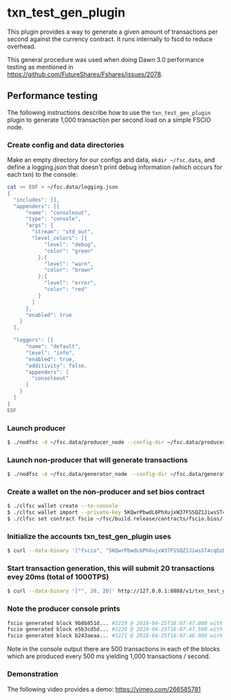 # txn\_test\_gen\_plugin

This plugin provides a way to generate a given amount of transactions per second against the currency contract. It runs internally to fscd to reduce overhead.

This general procedure was used when doing Dawn 3.0 performance testing as mentioned in https://github.com/FutureShares/Fshares/issues/2078.

## Performance testing

The following instructions describe how to use the `txn_test_gen_plugin` plugin to generate 1,000 transaction per second load on a simple FSCIO node.

### Create config and data directories
Make an empty directory for our configs and data, `mkdir ~/fsc.data`, and define a logging.json that doesn't print debug information (which occurs for each txn) to the console:
```bash
cat << EOF > ~/fsc.data/logging.json
{
  "includes": [],
  "appenders": [{
      "name": "consoleout",
      "type": "console",
      "args": {
        "stream": "std_out",
        "level_colors": [{
            "level": "debug",
            "color": "green"
          },{
            "level": "warn",
            "color": "brown"
          },{
            "level": "error",
            "color": "red"
          }
        ]
      },
      "enabled": true
    }
  ],

  "loggers": [{
      "name": "default",
      "level": "info",
      "enabled": true,
      "additivity": false,
      "appenders": [
        "consoleout"
      ]
    }
  ]
}
EOF
```

### Launch producer
```bash
$ ./nodfsc -d ~/fsc.data/producer_node --config-dir ~/fsc.data/producer_node -l ~/fsc.data/logging.json --http-server-address "" -p fscio -e
```

### Launch non-producer that will generate transactions
```bash
$ ./nodfsc -d ~/fsc.data/generator_node --config-dir ~/fsc.data/generator_node -l ~/fsc.data/logging.json --plugin fscio::txn_test_gen_plugin --plugin fscio::chain_api_plugin --p2p-peer-address localhost:9876 --p2p-listen-endpoint localhost:5555
```

### Create a wallet on the non-producer and set bios contract
```bash
$ ./clfsc wallet create --to-console
$ ./clfsc wallet import --private-key 5KQwrPbwdL6PhXujxW37FSSQZ1JiwsST4cqQzDeyXtP79zkvFD3
$ ./clfsc set contract fscio ~/fsc/build.release/contracts/fscio.bios/ 
```

### Initialize the accounts txn_test_gen_plugin uses
```bash
$ curl --data-binary '["fscio", "5KQwrPbwdL6PhXujxW37FSSQZ1JiwsST4cqQzDeyXtP79zkvFD3"]' http://127.0.0.1:8888/v1/txn_test_gen/create_test_accounts
```

### Start transaction generation, this will submit 20 transactions evey 20ms (total of 1000TPS)
```bash
$ curl --data-binary '["", 20, 20]' http://127.0.0.1:8888/v1/txn_test_gen/start_generation
```

### Note the producer console prints
```bash
fscio generated block 9b8b851d... #3219 @ 2018-04-25T16:07:47.000 with 500 trxs, lib: 3218
fscio generated block e5b3cd5d... #3220 @ 2018-04-25T16:07:47.500 with 500 trxs, lib: 3219
fscio generated block b243aeaa... #3221 @ 2018-04-25T16:07:48.000 with 500 trxs, lib: 3220
```

Note in the console output there are 500 transactions in each of the blocks which are produced every 500 ms yielding 1,000 transactions / second.

### Demonstration
The following video provides a demo: https://vimeo.com/266585781
